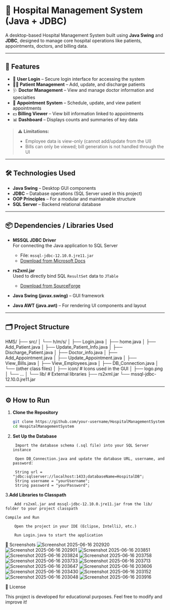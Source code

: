 # 🏥 Hospital Management System (Java + JDBC)

A desktop-based Hospital Management System built using **Java Swing** and **JDBC**, designed to manage core hospital operations like patients, appointments, doctors, and billing data.

---

## 📌 Features

- 🔐 **User Login** – Secure login interface for accessing the system  
- 👨‍⚕️ **Patient Management** – Add, update, and discharge patients  
- 🩺 **Doctor Management** – View and manage doctor information and specialties  
- 📅 **Appointment System** – Schedule, update, and view patient appointments  
- 💵 **Billing Viewer** – View bill information linked to appointments  
- 📊 **Dashboard** – Displays counts and summaries of key data

> ⚠️ **Limitations:**  
> - Employee data is view-only (cannot add/update from the UI)  
> - Bills can only be viewed; bill generation is not handled through the UI

---

## 🛠️ Technologies Used

- **Java Swing** – Desktop GUI components  
- **JDBC** – Database operations (SQL Server used in this project)  
- **OOP Principles** – For a modular and maintainable structure  
- **SQL Server** – Backend relational database

---

## 📦 Dependencies / Libraries Used

- **MSSQL JDBC Driver**  
  For connecting the Java application to SQL Server  
  - File: `mssql-jdbc-12.10.0.jre11.jar`  
  - [Download from Microsoft Docs](https://learn.microsoft.com/en-us/sql/connect/jdbc/download-microsoft-jdbc-driver-for-sql-server)

- **rs2xml.jar**  
  Used to directly bind SQL `ResultSet` data to `JTable`  
  - [Download from SourceForge](https://sourceforge.net/projects/finalangelsanddemons/)

- **Java Swing (javax.swing)** – GUI framework  
- **Java AWT (java.awt)** – For rendering UI components and layout

---

## 🗂️ Project Structure

HMS/
├── src/
│ └── h/m/s/
│ ├── Login.java
│ ├── home.java
│ ├── Add_Patient.java
│ ├── Update_Patient_Info.java
│ ├── Discharge_Patient.java
│ ├── Doctor_info.java
│ ├── Add_Appointment.java
│ ├── Update_Appointment.java
│ ├── View_Bills.java
│ ├── View_Employees.java
│ ├── DB_Connection.java
│ └── (other class files)
│
├── icon/ # Icons used in the GUI
│ ├── logo.png
│ └── ...
│
└── lib/ # External libraries
├── rs2xml.jar
└── mssql-jdbc-12.10.0.jre11.jar


---

## ⚙️ How to Run

1. **Clone the Repository**
   ```bash
   git clone https://github.com/your-username/HospitalManagementSystem.git
   cd HospitalManagementSystem

2. **Set Up the Database**

        Import the database schema (.sql file) into your SQL Server instance

        Open DB_Connection.java and update the database URL, username, and password:

        String url = "jdbc:sqlserver://localhost:1433;databaseName=HospitalDB";
        String username = "yourUsername";
        String password = "yourPassword";

3.**Add Libraries to Classpath**

        Add rs2xml.jar and mssql-jdbc-12.10.0.jre11.jar from the lib/ folder to your project classpath

    Compile and Run

        Open the project in your IDE (Eclipse, IntelliJ, etc.)

        Run Login.java to start the application

📸 Screenshots
![Screenshot 2025-06-16 202920](https://github.com/user-attachments/assets/760e73fe-861f-472d-9713-8c4671c25460)
![Screenshot 2025-06-16 202901](https://github.com/user-attachments/assets/073cb383-e7fd-446f-a0fa-0e271f0d2d48)
![Screenshot 2025-06-16 203851](https://github.com/user-attachments/assets/3e6ab6b1-82a0-4612-ad98-bcb89d4f747f)
![Screenshot 2025-06-16 203824](https://github.com/user-attachments/assets/1b29bd56-6c69-4f5b-852f-5784cd82f402)
![Screenshot 2025-06-16 203758](https://github.com/user-attachments/assets/5e5d0370-9cc2-48cd-8ffb-3c51e1a08d00)
![Screenshot 2025-06-16 203733](https://github.com/user-attachments/assets/d6076566-2e22-4b54-b2ca-142405c7d1d1)
![Screenshot 2025-06-16 203713](https://github.com/user-attachments/assets/b90fe1ba-ad6a-4c20-939d-5e05996820e9)
![Screenshot 2025-06-16 203647](https://github.com/user-attachments/assets/db42610b-5a36-497a-8922-b429132da417)
![Screenshot 2025-06-16 203606](https://github.com/user-attachments/assets/de369772-bc89-4926-9fef-752f97b04423)
![Screenshot 2025-06-16 203430](https://github.com/user-attachments/assets/29ddb1d8-9a52-4280-9faa-1e359a818d5f)
![Screenshot 2025-06-16 203152](https://github.com/user-attachments/assets/86eb7ca9-fd9a-41ed-b0c1-7b565ee5c230)
![Screenshot 2025-06-16 203048](https://github.com/user-attachments/assets/fde155c8-7c45-4976-972c-dafc8928710e)
![Screenshot 2025-06-16 203916](https://github.com/user-attachments/assets/4d090735-fb75-4738-8e79-2574be1ac79c)

📃 License

This project is developed for educational purposes.
Feel free to modify and improve it!
